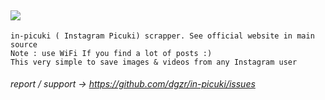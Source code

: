  ![](https://img.shields.io/badge/Python-3.10-yellow)
 ------------
```
in-picuki ( Instagram Picuki) scrapper. See official website in main source 
Note : use WiFi If you find a lot of posts :)
This very simple to save images & videos from any Instagram user
```
###### report / support -> https://github.com/dgzr/in-picuki/issues
